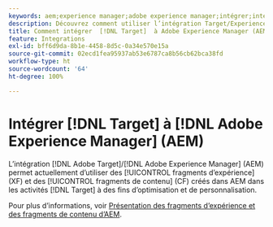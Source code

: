 ```yaml
---
keywords: aem;experience manager;adobe experience manager;intégrer;intégration
description: Découvrez comment utiliser l’intégration Target/Experience Manager.
title: Comment intégrer  [!DNL Target]  à Adobe Experience Manager (AEM) ?
feature: Integrations
exl-id: bff6d9da-8b1e-4458-8d5c-0a34e570e15a
source-git-commit: 02ecd1fea95937ab53e6787ca8b56cb62bca38fd
workflow-type: ht
source-wordcount: '64'
ht-degree: 100%

---
```


# Intégrer [!DNL Target] à [!DNL Adobe Experience Manager] (AEM)

L’intégration [!DNL Adobe Target]/[!DNL Adobe Experience Manager] (AEM) permet actuellement d’utiliser des [!UICONTROL fragments d’expérience] (XF) et des [!UICONTROL fragments de contenu] (CF) créés dans AEM dans les activités [!DNL Target] à des fins d’optimisation et de personnalisation.

Pour plus d’informations, voir [Présentation des fragments d’expérience et des fragments de contenu d’AEM](/help/main/c-integrating-target-with-mac/aem/aem-experience-and-content-fragments.md).

